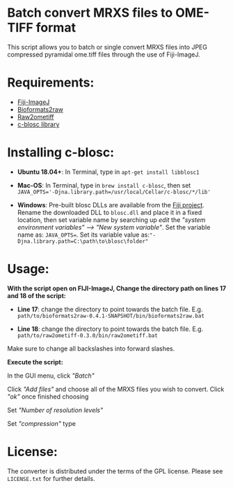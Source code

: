 Batch convert MRXS files to OME-TIFF format
===========================================
This script allows you to batch or single convert MRXS files into JPEG compressed pyramidal ome.tiff files through the use of Fiji-ImageJ.

Requirements:
=============
* [Fiji-ImageJ](https://imagej.net/software/fiji/downloads)
* [Bioformats2raw](https://github.com/glencoesoftware/bioformats2raw)
* [Raw2ometiff](https://github.com/glencoesoftware/raw2ometiff)
* [c-blosc library](https://sites.imagej.net/N5/lib/win64/)

Installing c-blosc:
===================
* **Ubuntu 18.04+**: In Terminal, type in `apt-get install libblosc1`

 

* **Mac-OS**: In Terminal, type in `brew install c-blosc`, then set `JAVA_OPTS='-Djna.library.path=/usr/local/Cellar/c-blosc/*/lib'`

 

* **Windows**: Pre-built blosc DLLs are available from the [Fiji project](https://sites.imagej.net/N5/lib/win64/). Rename the downloaded DLL to `blosc.dll` and place it in a fixed location, then set variable name by searching up _edit_ the _"system environment variables" --> "New system variable"_. Set the variable name as: `JAVA_OPTS=`. Set its variable value as:`"-Djna.library.path=C:\path\to\blosc\folder"`

Usage:
======
**With the script open on FIJI-ImageJ, Change the directory path on lines 17 and 18 of the script:**

* **Line 17**: change the directory to point towards the batch file. E.g. `path/to/bioformats2raw-0.4.1-SNAPSHOT/bin/bioformats2raw.bat`

* **Line 18**:  change the directory to point towards the batch file. E.g. `path/to/raw2ometiff-0.3.0/bin/raw2ometiff.bat`

Make sure to change all backslashes into forward slashes.


**Execute the script:**

In the GUI menu, click _"Batch"_

Click _"Add files"_ and choose all of the MRXS files you wish to convert. Click _"ok"_ once finished choosing

Set _"Number of resolution levels"_

Set _"compression"_ type


License:
========
The converter is distributed under the terms of the GPL license.
Please see `LICENSE.txt` for further details.
